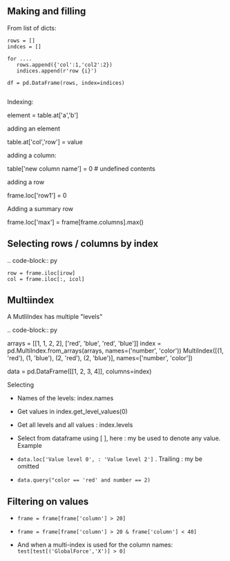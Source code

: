 Making and filling
---------------------

From list of dicts:

```
rows = []
indces = []

for ....
   rows.append({'col':1,'col2':2})
   indices.append(r'row {i}')
   
df = pd.DataFrame(rows, index=indices)


```

Indexing:

element = table.at['a','b']

adding an element

table.at['col','row'] = value

adding a column:

table['new column name'] = 0  # undefined contents

adding a row

frame.loc['row1'] = 0

Adding a summary row

frame.loc['max'] = frame[frame.columns].max()

Selecting rows / columns by index
----------------------------------

.. code-block:: py

    row = frame.iloc[irow]
    col = frame.iloc[:, icol]



Multiindex 
-----------

A MutliIndex has multiple "levels"

.. code-block:: py

   arrays = [[1, 1, 2, 2], ['red', 'blue', 'red', 'blue']]
   index = pd.MultiIndex.from_arrays(arrays, names=('number', 'color'))
   MultiIndex([(1,  'red'),
            (1, 'blue'),
            (2,  'red'),
            (2, 'blue')],
           names=['number', 'color'])
           
  data = pd.DataFrame([[1, 2, 3, 4]], columns=index)

Selecting

- Names of the levels: index.names
- Get values in index.get_level_values(0)
- Get all levels and all values : index.levels

- Select from dataframe using [ ], here : my be used to denote any value. Example
- ```data.loc['Value level 0', : 'Value level 2']``` . Trailing : my be omitted
- ```data.query("color == 'red' and number == 2)```


Filtering on values
---------------------
- ```frame = frame[frame['column'] > 20]```
- ```frame = frame[frame['column'] > 20 & frame['column'] < 40]```

- And when a multi-index is used for the column names:``` test[test[('GlobalForce','X')] > 0]```


